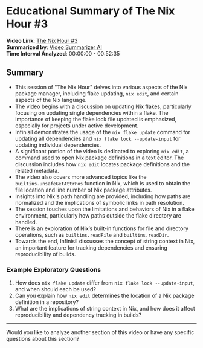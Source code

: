 
# Educational Summary of The Nix Hour #3

**Video Link**: [The Nix Hour #3](https://youtu.be/_OBcPLnyNag)  
**Summarized by**: [Video Summarizer AI](https://chat.openai.com/g/g-GvcYCKPIH-video-summarizer-ai)  
**Time Interval Analyzed**: 00:00:00 - 00:52:35

## Summary
- This session of "The Nix Hour" delves into various aspects of the Nix package manager, including flake updating, `nix edit`, and certain aspects of the Nix language.
- The video begins with a discussion on updating Nix flakes, particularly focusing on updating single dependencies within a flake. The importance of keeping the flake lock file updated is emphasized, especially for projects under active development.
- Infinisil demonstrates the usage of the `nix flake update` command for updating all dependencies and `nix flake lock --update-input` for updating individual dependencies.
- A significant portion of the video is dedicated to exploring `nix edit`, a command used to open Nix package definitions in a text editor. The discussion includes how `nix edit` locates package definitions and the related metadata.
- The video also covers more advanced topics like the `builtins.unsafeGetAttrPos` function in Nix, which is used to obtain the file location and line number of Nix package attributes.
- Insights into Nix's path handling are provided, including how paths are normalized and the implications of symbolic links in path resolution.
- The session touches upon the limitations and behaviors of Nix in a flake environment, particularly how paths outside the flake directory are handled.
- There is an exploration of Nix’s built-in functions for file and directory operations, such as `builtins.readFile` and `builtins.readDir`.
- Towards the end, Infinisil discusses the concept of string context in Nix, an important feature for tracking dependencies and ensuring reproducibility of builds.

### Example Exploratory Questions
1. How does `nix flake update` differ from `nix flake lock --update-input`, and when should each be used?
2. Can you explain how `nix edit` determines the location of a Nix package definition in a repository?
3. What are the implications of string context in Nix, and how does it affect reproducibility and dependency tracking in builds?

---

Would you like to analyze another section of this video or have any specific questions about this section?
